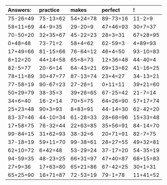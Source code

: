 | Answers: | practice | makes | perfect | ! |
| :--- | :--- | :--- | :--- | :--- |
| 75-26=49 | 75-13=62 | 54+24=78 | 89-73=16 | 11-2=9 | 
| 58+11=69 | 44-9=35 | 29-20=9 | 47+46=93 | 30+7=37 | 
| 70-50=20 | 32+35=67 | 45-22=23 | 28+3=31 | 67+28=95 | 
| 0+48=48 | 73-71=2 | 58+4=62 | 62-59=3 | 4+89=93 | 
| 17+49=66 | 81-15=66 | 76-64=12 | 46+4=50 | 93-10=83 | 
| 8+12=20 | 44+14=58 | 65+8=73 | 12+36=48 | 44-40=4 | 
| 82-5=77 | 20-6=14 | 64-43=21 | 69+13=82 | 41-16=25 | 
| 78+11=89 | 30+47=77 | 87-13=74 | 23+4=27 | 34-13=21 | 
| 77-58=19 | 90-67=23 | 27-26=1 | 0+11=11 | 39+21=60 | 
| 50+29=79 | 38-35=3 | 39+26=65 | 67-25=42 | 21-7=14 | 
| 34+6=40 | 16-2=14 | 70+5=75 | 64+26=90 | 57+17=74 | 
| 25+23=48 | 90+3=93 | 8+83=91 | 44-14=30 | 62-42=20 | 
| 83-37=46 | 44-10=34 | 61-28=33 | 28+68=96 | 15+33=48 | 
| 17+58=75 | 76-32=44 | 22+63=85 | 35+56=91 | 84-14=70 | 
| 99-84=15 | 31+62=93 | 38-32=6 | 20+71=91 | 82-7=75 | 
| 37-18=19 | 59+11=70 | 99-38=61 | 28+27=55 | 49+32=81 | 
| 62+10=72 | 6+42=48 | 53-29=24 | 37-17=20 | 54-35=19 | 
| 94-59=35 | 48-23=25 | 66+31=97 | 47+40=87 | 68+15=83 | 
| 27+9=36 | 17+63=80 | 65+21=86 | 67-42=25 | 30+1=31 | 
| 65+25=90 | 16+71=87 | 72-53=19 | 79-1=78 | 11+41=52 | 
